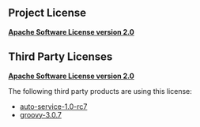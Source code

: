 <!-- Created by CodeLicenseManager -->
## Project License

__[Apache Software License version 2.0](http://www.apache.org/licenses/LICENSE-2.0.html)__

## Third Party Licenses

__[Apache Software License version 2.0](http://www.apache.org/licenses/LICENSE-2.0.txt)__

The following third party products are using this license:

* [auto-service-1.0-rc7](https://github.com/google/auto/tree/master/service)
* [groovy-3.0.7](https://groovy-lang.org)

<!-- CLM -->
